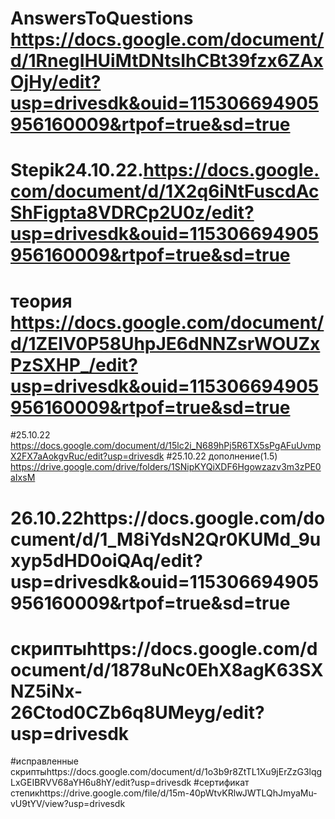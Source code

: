 # AnswersToQuestions https://docs.google.com/document/d/1RnegIHUiMtDNtsIhCBt39fzx6ZAxOjHy/edit?usp=drivesdk&ouid=115306694905956160009&rtpof=true&sd=true
# Stepik24.10.22.https://docs.google.com/document/d/1X2q6iNtFuscdAcShFigpta8VDRCp2U0z/edit?usp=drivesdk&ouid=115306694905956160009&rtpof=true&sd=true
# теория https://docs.google.com/document/d/1ZEIV0P58UhpJE6dNNZsrWOUZxPzSXHP_/edit?usp=drivesdk&ouid=115306694905956160009&rtpof=true&sd=true
#25.10.22 https://docs.google.com/document/d/15lc2i_N689hPj5R6TX5sPgAFuUvmpX2FX7aAokgvRuc/edit?usp=drivesdk
#25.10.22 дополнение(1.5) https://drive.google.com/drive/folders/1SNipKYQiXDF6Hgowzazv3m3zPE0aIxsM
# 26.10.22https://docs.google.com/document/d/1_M8iYdsN2Qr0KUMd_9uxyp5dHD0oiQAq/edit?usp=drivesdk&ouid=115306694905956160009&rtpof=true&sd=true
# скриптыhttps://docs.google.com/document/d/1878uNc0EhX8agK63SXNZ5iNx-26Ctod0CZb6q8UMeyg/edit?usp=drivesdk
#исправленные скриптыhttps://docs.google.com/document/d/1o3b9r8ZtTL1Xu9jErZzG3lqgLxGEIBRVV68aYH6u8hY/edit?usp=drivesdk
#сертификат степикhttps://drive.google.com/file/d/15m-40pWtvKRlwJWTLQhJmyaMu-vU9tYV/view?usp=drivesdk
